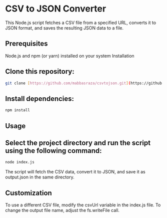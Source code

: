 # CSV to JSON Converter

This Node.js script fetches a CSV file from a specified URL, converts it to JSON format, and saves the resulting JSON data to a file.

## Prerequisites
Node.js and npm (or yarn) installed on your system
Installation

## Clone this repository:

```Bash
git clone [https://github.com/mabbasraza/csvtojson.git](https://github.com/MAbbasRaza/csvToJson.git)
```

## Install dependencies:

```Bash
npm install
```
## Usage

## Select the project directory and run the script using the following command:

```Bash
node index.js
```

The script will fetch the CSV data, convert it to JSON, and save it as output.json in the same directory.

## Customization

To use a different CSV file, modify the csvUrl variable in the index.js file.
To change the output file name, adjust the fs.writeFile call.
